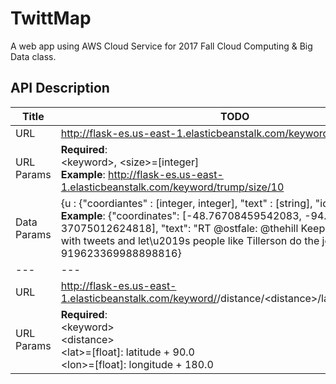 # TwittMap
A web app using AWS Cloud Service for 2017 Fall Cloud Computing & Big Data class.

## API Description
| Title| TODO |
|---|---|
| URL | http://flask-es.us-east-1.elasticbeanstalk.com/keyword/\<keyword>/size/\<size> |
| URL Params | **Required**: <br> \<keyword>, \<size>=[integer] <br>**Example**: http://flask-es.us-east-1.elasticbeanstalk.com/keyword/trump/size/10 |
| Data Params | {u : {"coordiantes" : [integer, integer], "text" : [string],     "id" : [integer]}} <br> **Example**: {"coordinates": [-48.76708459542083, -94.    37075012624818], "text": "RT @ostfale: @thehill Keep #Trump busy with tweets     and let\u2019s people like Tillerson do the job", "id": 919623369988898816}     |
|---|---|
| URL | http://flask-es.us-east-1.elasticbeanstalk.com/keyword/<keyword>/distance/\<distance>/lat/\<lat>/lon/\<lon> |
| URL Params | **Required**: <br> \<keyword> <br> \<distance> <br> \<lat>=[float]: latitude + 90.0 <br> \<lon>=[float]: longitude + 180.0 |
